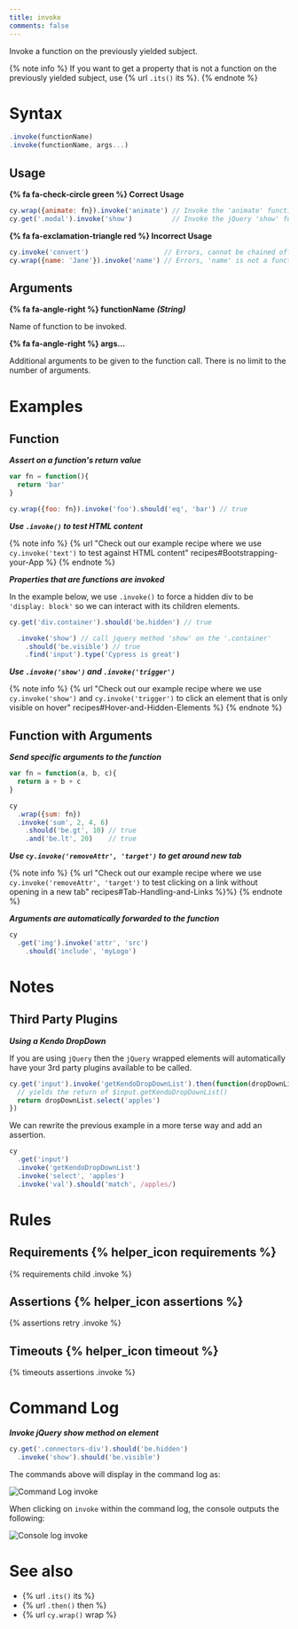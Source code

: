 ```yaml
---
title: invoke
comments: false
---
```


Invoke a function on the previously yielded subject.

{% note info %}
If you want to get a property that is not a function on the previously yielded subject, use {% url `.its()` its %}.
{% endnote %}

# Syntax

```javascript
.invoke(functionName)
.invoke(functionName, args...)
```

## Usage

**{% fa fa-check-circle green %} Correct Usage**

```javascript
cy.wrap({animate: fn}).invoke('animate') // Invoke the 'animate' function
cy.get('.modal').invoke('show')          // Invoke the jQuery 'show' function
```

**{% fa fa-exclamation-triangle red %} Incorrect Usage**

```javascript
cy.invoke('convert')                   // Errors, cannot be chained off 'cy'
cy.wrap({name: 'Jane'}).invoke('name') // Errors, 'name' is not a function
```

## Arguments

**{% fa fa-angle-right %} functionName**  ***(String)***

Name of function to be invoked.

**{% fa fa-angle-right %} args...**

Additional arguments to be given to the function call. There is no limit to the number of arguments.

# Examples

## Function

***Assert on a function's return value***

```javascript
var fn = function(){
  return 'bar'
}

cy.wrap({foo: fn}).invoke('foo').should('eq', 'bar') // true
```

***Use `.invoke()` to test HTML content***

{% note info %}
{% url "Check out our example recipe where we use `cy.invoke('text')` to test against HTML content" recipes#Bootstrapping-your-App %}
{% endnote %}

***Properties that are functions are invoked***

In the example below, we use `.invoke()` to force a hidden div to be `'display: block'` so we can interact with its children elements.

```javascript
cy.get('div.container').should('be.hidden') // true

  .invoke('show') // call jquery method 'show' on the '.container'
    .should('be.visible') // true
    .find('input').type('Cypress is great')
```

***Use `.invoke('show')` and `.invoke('trigger')`***

{% note info %}
{% url "Check out our example recipe where we use `cy.invoke('show')` and `cy.invoke('trigger')` to click an element that is only visible on hover" recipes#Hover-and-Hidden-Elements %}
{% endnote %}

## Function with Arguments

***Send specific arguments to the function***

```javascript
var fn = function(a, b, c){
  return a + b + c
}

cy
  .wrap({sum: fn})
  .invoke('sum', 2, 4, 6)
    .should('be.gt', 10) // true
    .and('be.lt', 20)    // true
```

***Use `cy.invoke('removeAttr', 'target')` to get around new tab***

{% note info %}
{% url "Check out our example recipe where we use `cy.invoke('removeAttr', 'target')` to test clicking on a link without opening in a new tab" recipes#Tab-Handling-and-Links %}%}
{% endnote %}

***Arguments are automatically forwarded to the function***

```javascript
cy
  .get('img').invoke('attr', 'src')
    .should('include', 'myLogo')
```

# Notes

## Third Party Plugins

***Using a Kendo DropDown***

If you are using `jQuery` then the `jQuery` wrapped elements will automatically have your 3rd party plugins available to be called.

```javascript
cy.get('input').invoke('getKendoDropDownList').then(function(dropDownList){
  // yields the return of $input.getKendoDropDownList()
  return dropDownList.select('apples')
})
```

We can rewrite the previous example in a more terse way and add an assertion.

```javascript
cy
  .get('input')
  .invoke('getKendoDropDownList')
  .invoke('select', 'apples')
  .invoke('val').should('match', /apples/)
```

# Rules

## Requirements {% helper_icon requirements %}

{% requirements child .invoke %}

## Assertions {% helper_icon assertions %}

{% assertions retry .invoke %}

## Timeouts {% helper_icon timeout %}

{% timeouts assertions .invoke %}

# Command Log

***Invoke jQuery show method on element***

```javascript
cy.get('.connectors-div').should('be.hidden')
  .invoke('show').should('be.visible')
```

The commands above will display in the command log as:

![Command Log invoke](/img/api/invoke/invoke-jquery-show-on-element-for-testing.png)

When clicking on `invoke` within the command log, the console outputs the following:

![Console log invoke](/img/api/invoke/log-function-invoked-and-return.png)

# See also

- {% url `.its()` its %}
- {% url `.then()` then %}
- {% url `cy.wrap()` wrap %}
